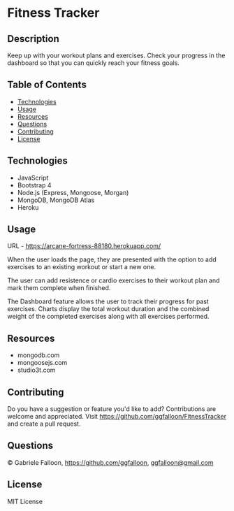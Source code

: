 # Fitness Tracker

## Description
Keep up with your workout plans and exercises. Check your progress in the dashboard so that you can quickly reach your fitness goals. 

## Table of Contents

* [Technologies](#technologies)
* [Usage](#usage)
* [Resources](#resources)
* [Questions](#questions)
* [Contributing](#contributing)
* [License](#license)

## Technologies
* JavaScript
* Bootstrap 4
* Node.js (Express, Mongoose, Morgan)
* MongoDB, MongoDB Atlas
* Heroku

## Usage

URL - https://arcane-fortress-88180.herokuapp.com/

When the user loads the page, they are presented with the option to add exercises to an existing workout or start a new one.

The user can add resistence or cardio exercises to their workout plan and mark them complete when finished.

The Dashboard feature allows the user to track their progress for past exercises. Charts display the total workout duration and the combined weight of the completed exercises along with all exercises performed.

## Resources

* mongodb.com
* mongoosejs.com
* studio3t.com

## Contributing

Do you have a suggestion or feature you'd like to add? 
Contributions are welcome and appreciated. Visit https://github.com/ggfalloon/FitnessTracker and create a pull request.

## Questions

&copy; Gabriele Falloon, https://github.com/ggfalloon, ggfalloon@gmail.com

## License

MIT License